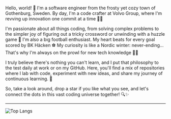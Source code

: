 Hello, world! 👋 I'm a software engineer from the frosty yet cozy town of Gothenburg, Sweden. By day, I'm a code crafter at Volvo Group, where I'm revving up innovation one commit at a time 🚗💨

I'm passionate about all things coding, from solving complex problems to the simpler joy of figuring out a tricky crossword or unwinding with a huzzle game 🧩 I'm also a big football enthusiast. My heart beats for every goal scored by BK Häcken ⚽️ My curiosity is like a Nordic winter: never-ending... That's why I'm always on the prowl for new tech knowledge 🕵️‍♂️

I truly believe there's nothing you can't learn, and I put that philosophy to the test daily at work or on my GitHub. Here, you'll find a mix of repositories where I lab with code, experiment with new ideas, and share my journey of continuous learning. 🚀

So, take a look around, drop a star if you like what you see, and let's connect the dots in this vast coding universe together! 🔍✨

---

![Top Langs](https://github-readme-stats.vercel.app/api/top-langs/?username=stefangarces&langs_count=5&hide=css,html,php)

<!---
stefangarces/stefangarces is a ✨ special ✨ repository because its `README.md` (this file) appears on your GitHub profile.
You can click the Preview link to take a look at your changes.
--->
